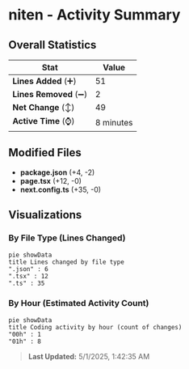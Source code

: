 # niten - Activity Summary 

## Overall Statistics

| Stat                   | Value                                                             |
| ---------------------- | ----------------------------------------------------------------- |
| **Lines Added** (➕)   | 51                                          |
| **Lines Removed** (➖) | 2                                        |
| **Net Change** (↕)    | 49                |
| **Active Time** (⌚)   | 8 minutes |


## Modified Files
- **package.json** (+4, -2)
- **page.tsx** (+12, -0)
- **next.config.ts** (+35, -0)

## Visualizations

### By File Type (Lines Changed)

```mermaid
pie showData
title Lines changed by file type
".json" : 6
".tsx" : 12
".ts" : 35
```

### By Hour (Estimated Activity Count)

```mermaid
pie showData
title Coding activity by hour (count of changes)
"00h" : 1
"01h" : 8
```


> **Last Updated:** 5/1/2025, 1:42:35 AM